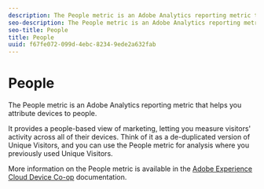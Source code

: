 ```yaml
---
description: The People metric is an Adobe Analytics reporting metric that helps you attribute devices to people.
seo-description: The People metric is an Adobe Analytics reporting metric that helps you attribute devices to people.
seo-title: People
title: People
uuid: f67fe072-099d-4ebc-8234-9ede2a632fab
---
```


# People

The People metric is an Adobe Analytics reporting metric that helps you attribute devices to people.

 It provides a people-based view of marketing, letting you measure visitors' activity across all of their devices. Think of it as a de-duplicated version of Unique Visitors, and you can use the People metric for analysis where you previously used Unique Visitors.

More information on the People metric is available in the [Adobe Experience Cloud Device Co-op](https://marketing.adobe.com/resources/help/en_US/mcdc/mcdc-people.html) documentation. 
